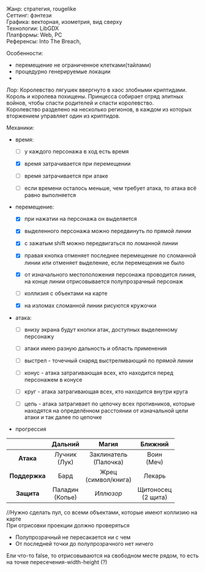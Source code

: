 Жанр: стратегия, rougelike  
Сеттинг: фэнтези  
Графика: векторная, изометрия, вид сверху  
Технологии: LibGDX  
Платформы: Web, PC  
Референсы: Into The Breach,

Особенности:
- перемещение не ограниченное клетками(тайлами)
- процедурно генерируемые локации
-

Лор:
Королевство лягушек ввергнуто в хаос злобными криптидами. Король и королева похищены. Принцесса собирает отряд элитных войнов, чтобы спасти родителей и спасти королевство.  
Королевство разделено на несколько регионов, в каждом из которых вторжением управляет один из криптидов.

Механики:

- время:  
  + [ ] у каждого персонажа в ход есть время  
  + [X] время затрачивается при перемещении  
  + [ ] время затрачивается при атаке  
  + [ ] если времени осталось меньше, чем требует атака, то атака всё равно выполняется  


- перемещение:  
  + [X] при нажатии на персонажа он выделяется  
  + [X] выделенного персонажа можно передвинуть по прямой линии  
  + [X] с зажатым shift можно передвигаться по ломанной линии  
  + [X] правая кнопка отменяет последнее перемещение по сломанной линии или отменяет выделение, если перемещения не было  
  + [X] от изначального местоположения персонажа проводится линия, на конце линии отрисовывается полупрозрачный персонаж  
  + [ ] коллизия с объектами на карте
  + [X] на изломах сломанной линии рисуются кружочки  


- атака:  
  + [ ] внизу экрана будут кнопки атак, доступных выделенному персонажу  
  + [ ] атаки имею разную дальность и область применения  
  + [ ] выстрел - точечный снаряд выстрелмвающий по прямой линии  
  + [ ] конус - атака затрагивающая всех, кто находится перед персонажем в конусе  
  + [ ] круг - атака затрагивающая всех, кто находится внутри круга  
  + [ ] цепь - атака затрагивает по цепочку всех противников, которые находятся на определённом расстоянии от изначальной цели атаки и так далее по цепочке  


- прогрессия

|               |     **Дальний**     |         **Магия**         |      **Ближний**       |
|:-------------:|:-------------------:|:-------------------------:|:----------------------:|
|   **Атака**   |  Лучник<br/>(Лук)   | Заклинатель<br/>(Палочка) |     Воин<br/>(Меч)     |
| **Поддержка** |        Бард         |  Жрец<br/>(символ/книга)  |         Лекарь         |
|  **Защита**   | Паладин<br/>(Копье) |         *Иллюзор*         | Щитоносец<br/>(2 щита) |


//Нужно сделать пул, со всеми объектами, которые имеют коллизию на карте  
При отрисовки проекции должно проверяться
- Полупрозрачный не пересакается ни с чем
- От последней точки до полупрозрачного нет ничего

Ели что-то false, то отрисовываются на свободном месте рядом, то есть на точке пересечения-width-height (?)